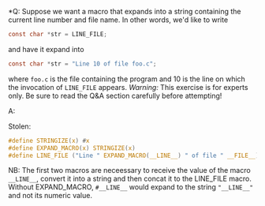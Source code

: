 *Q: Suppose we want a macro that expands into a string containing the current
line number and file name. In other words, we'd like to write

```c
const char *str = LINE_FILE;
```

and have it expand into

```c
const char *str = "Line 10 of file foo.c";
```

where `foo.c` is the file containing the program and 10 is the line on which the
invocation of `LINE_FILE` appears. <em>Warning:</em> This exercise is for
experts only. Be sure to read the Q&A section carefully before attempting!

A:

Stolen:

```c
#define STRINGIZE(x) #x
#define EXPAND_MACRO(x) STRINGIZE(x)
#define LINE_FILE ("Line " EXPAND_MACRO(__LINE__) " of file " __FILE__)
```

NB: The first two macros are neceessary to receive the value of the macro
`__LINE__`, convert it into a string and then concat it to the LINE_FILE macro.
Without EXPAND_MACRO, `#__LINE__` would expand to the string `"__LINE__"` and
not its numeric value.
